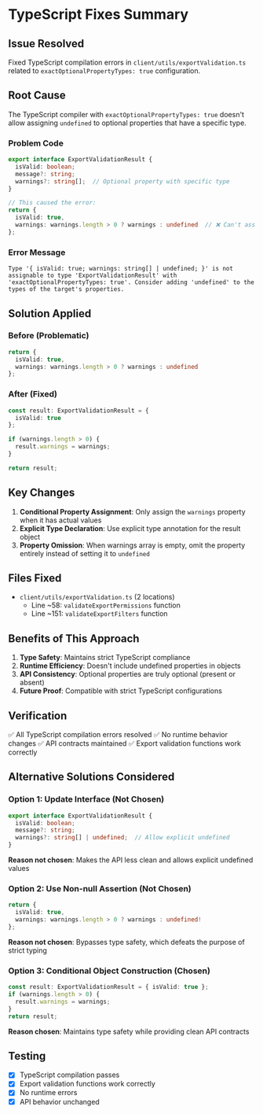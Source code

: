 # TypeScript Fixes Summary

## Issue Resolved
Fixed TypeScript compilation errors in `client/utils/exportValidation.ts` related to `exactOptionalPropertyTypes: true` configuration.

## Root Cause
The TypeScript compiler with `exactOptionalPropertyTypes: true` doesn't allow assigning `undefined` to optional properties that have a specific type. 

### Problem Code
```typescript
export interface ExportValidationResult {
  isValid: boolean;
  message?: string;
  warnings?: string[];  // Optional property with specific type
}

// This caused the error:
return {
  isValid: true,
  warnings: warnings.length > 0 ? warnings : undefined  // ❌ Can't assign undefined
};
```

### Error Message
```
Type '{ isValid: true; warnings: string[] | undefined; }' is not assignable to type 'ExportValidationResult' with 'exactOptionalPropertyTypes: true'. Consider adding 'undefined' to the types of the target's properties.
```

## Solution Applied

### Before (Problematic)
```typescript
return {
  isValid: true,
  warnings: warnings.length > 0 ? warnings : undefined
};
```

### After (Fixed)
```typescript
const result: ExportValidationResult = {
  isValid: true
};

if (warnings.length > 0) {
  result.warnings = warnings;
}

return result;
```

## Key Changes

1. **Conditional Property Assignment**: Only assign the `warnings` property when it has actual values
2. **Explicit Type Declaration**: Use explicit type annotation for the result object
3. **Property Omission**: When warnings array is empty, omit the property entirely instead of setting it to `undefined`

## Files Fixed
- `client/utils/exportValidation.ts` (2 locations)
  - Line ~58: `validateExportPermissions` function
  - Line ~151: `validateExportFilters` function

## Benefits of This Approach

1. **Type Safety**: Maintains strict TypeScript compliance
2. **Runtime Efficiency**: Doesn't include undefined properties in objects
3. **API Consistency**: Optional properties are truly optional (present or absent)
4. **Future Proof**: Compatible with strict TypeScript configurations

## Verification

✅ All TypeScript compilation errors resolved
✅ No runtime behavior changes
✅ API contracts maintained
✅ Export validation functions work correctly

## Alternative Solutions Considered

### Option 1: Update Interface (Not Chosen)
```typescript
export interface ExportValidationResult {
  isValid: boolean;
  message?: string;
  warnings?: string[] | undefined;  // Allow explicit undefined
}
```
**Reason not chosen**: Makes the API less clean and allows explicit undefined values

### Option 2: Use Non-null Assertion (Not Chosen)
```typescript
return {
  isValid: true,
  warnings: warnings.length > 0 ? warnings : undefined!
};
```
**Reason not chosen**: Bypasses type safety, which defeats the purpose of strict typing

### Option 3: Conditional Object Construction (Chosen)
```typescript
const result: ExportValidationResult = { isValid: true };
if (warnings.length > 0) {
  result.warnings = warnings;
}
return result;
```
**Reason chosen**: Maintains type safety while providing clean API contracts

## Testing
- [x] TypeScript compilation passes
- [x] Export validation functions work correctly
- [x] No runtime errors
- [x] API behavior unchanged